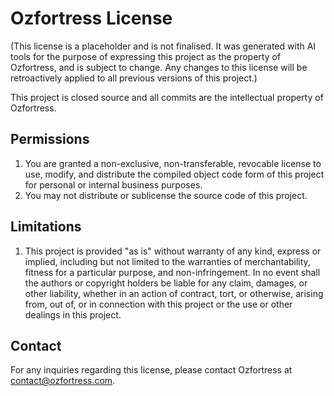 # Ozfortress License

(This license is a placeholder and is not finalised. It was generated with AI tools for the purpose of expressing this project as the property of Ozfortress, and is subject to change. Any changes to this license will be retroactively applied to all previous versions of this project.)

This project is closed source and all commits are the intellectual property of Ozfortress.

## Permissions

1. You are granted a non-exclusive, non-transferable, revocable license to use, modify, and distribute the compiled object code form of this project for personal or internal business purposes.
2. You may not distribute or sublicense the source code of this project.

## Limitations

1. This project is provided "as is" without warranty of any kind, express or implied, including but not limited to the warranties of merchantability, fitness for a particular purpose, and non-infringement. In no event shall the authors or copyright holders be liable for any claim, damages, or other liability, whether in an action of contract, tort, or otherwise, arising from, out of, or in connection with this project or the use or other dealings in this project.

## Contact

For any inquiries regarding this license, please contact Ozfortress at [contact@ozfortress.com](mailto:contact@ozfortress.com).
